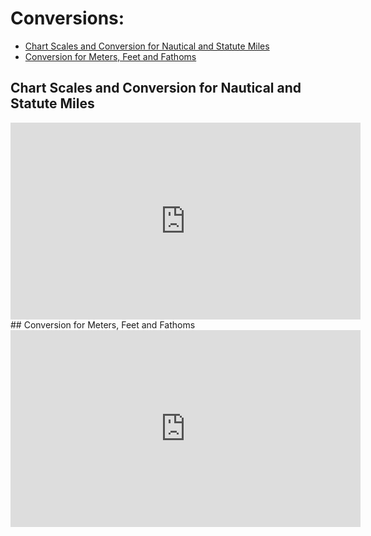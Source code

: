 # Conversions:
* [Chart Scales and Conversion for Nautical and Statute Miles](#chart-scales-and-conversion-for-nautical-and-statute-miles)
* [Conversion for Meters, Feet and Fathoms](#conversion-for-meters-feet-and-fathoms)

## Chart Scales and Conversion for Nautical and Statute Miles
<iframe width="560" height="315" src="https://www.youtube.com/embed/yvSyR5pGACs" title="YouTube video player" frameborder="0" allow="accelerometer; autoplay; clipboard-write; encrypted-media; gyroscope; picture-in-picture" allowfullscreen></iframe>
## Conversion for Meters, Feet and Fathoms
<iframe width="560" height="315" src="https://www.youtube.com/embed/lWDqrGilrs0" title="YouTube video player" frameborder="0" allow="accelerometer; autoplay; clipboard-write; encrypted-media; gyroscope; picture-in-picture" allowfullscreen></iframe>
